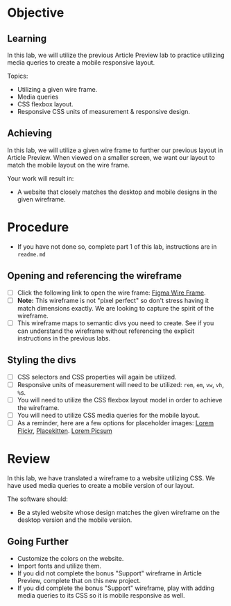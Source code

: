# Objective

## Learning

In this lab, we will utilize the previous Article Preview lab to practice utilizing media queries to create a mobile responsive layout.

Topics:

- Utilizing a given wire frame.
- Media queries
- CSS flexbox layout.
- Responsive CSS units of measurement & responsive design.

## Achieving

In this lab, we will utilize a given wire frame to further our previous layout in Article Preview. When viewed on a smaller screen, we want our layout to match the mobile layout on the wire frame.

Your work will result in:

- A website that closely matches the desktop and mobile designs in the given wireframe.

# Procedure
- If you have not done so, complete part 1 of this lab, instructions are in `readme.md`

## Opening and referencing the wireframe

- [ ] Click the following link to open the wire frame: [Figma Wire Frame](https://www.figma.com/file/TPiWJvpu5M0xDM8lxAwjVC/article-preview-responsive?node-id=0%3A1).
- [ ] **Note:** This wireframe is not "pixel perfect" so don't stress having it match dimensions exactly. We are looking to capture the spirit of the wireframe.
- [ ] This wireframe maps to semantic divs you need to create. See if you can understand the wireframe without referencing the explicit instructions in the previous labs. 

## Styling the divs

- [ ] CSS selectors and CSS properties will again be utilized.
- [ ] Responsive units of measurement will need to be utilized: `rem`, `em`, `vw`, `vh`, `%`s.
- [ ] You will need to utilize the CSS flexbox layout model in order to achieve the wireframe.
- [ ] You will need to utilize CSS media queries for the mobile layout.
- [ ] As a reminder, here are a few options for placeholder images: [Lorem Flickr](https://loremflickr.com/), [Placekitten](https://placekitten.com/). [Lorem Picsum](https://picsum.photos/)

# Review

In this lab, we have translated a wireframe to a website utilizing CSS. We have used media queries to create a mobile version of our layout.

The software should:

- Be a styled website whose design matches the given wireframe on the desktop version and the mobile version.

## Going Further

- Customize the colors on the website.
- Import fonts and utilize them.
- If you did not complete the bonus "Support" wireframe in Article Preview, complete that on this new project.
- If you did complete the bonus "Support" wireframe, play with adding media queries to its CSS so it is mobile responsive as well.

